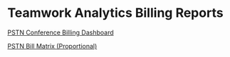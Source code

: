 # Teamwork Analytics Billing Reports

[PSTN Conference Billing Dashboard](https://docs.modalitysystems.com/twa/Reports/TB3721.html)

[PSTN Bill Matrix (Proportional)](https://docs.modalitysystems.com/twa/Reports/TB7728.html)

